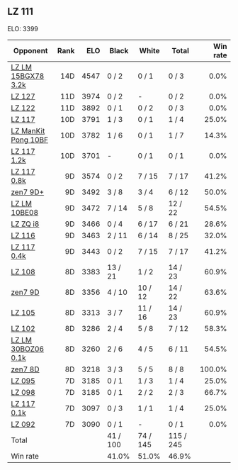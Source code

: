 ## LZ 111 ##

ELO: 3399

Opponent | Rank | ELO | Black | White | Total | Win rate
---------|-----:|----:|-------|-------|-------|-------:
[LZ LM 15BGX78 3.2k](LZ%20LM%2015BGX78%203.2k.md) | 14D | 4547 | 0 / 2 | 0 / 1 | 0 / 3 | 0.0%
[LZ 127](LZ%20127.md) | 11D | 3974 | 0 / 2 | - | 0 / 2 | 0.0%
[LZ 122](LZ%20122.md) | 11D | 3892 | 0 / 1 | 0 / 2 | 0 / 3 | 0.0%
[LZ 117](LZ%20117.md) | 10D | 3791 | 1 / 3 | 0 / 1 | 1 / 4 | 25.0%
[LZ ManKit Pong 10BF](LZ%20ManKit%20Pong%2010BF.md) | 10D | 3782 | 1 / 6 | 0 / 1 | 1 / 7 | 14.3%
[LZ 117 1.2k](LZ%20117%201.2k.md) | 10D | 3701 | - | 0 / 1 | 0 / 1 | 0.0%
[LZ 117 0.8k](LZ%20117%200.8k.md) | 9D | 3574 | 0 / 2 | 7 / 15 | 7 / 17 | 41.2%
[zen7 9D+](zen7%209D+.md) | 9D | 3492 | 3 / 8 | 3 / 4 | 6 / 12 | 50.0%
[LZ LM 10BE08](LZ%20LM%2010BE08.md) | 9D | 3472 | 7 / 14 | 5 / 8 | 12 / 22 | 54.5%
[LZ ZQ i8](LZ%20ZQ%20i8.md) | 9D | 3466 | 0 / 4 | 6 / 17 | 6 / 21 | 28.6%
[LZ 116](LZ%20116.md) | 9D | 3463 | 2 / 11 | 6 / 14 | 8 / 25 | 32.0%
[LZ 117 0.4k](LZ%20117%200.4k.md) | 9D | 3443 | 0 / 2 | 7 / 15 | 7 / 17 | 41.2%
[LZ 108](LZ%20108.md) | 8D | 3383 | 13 / 21 | 1 / 2 | 14 / 23 | 60.9%
[zen7 9D](zen7%209D.md) | 8D | 3356 | 4 / 10 | 10 / 12 | 14 / 22 | 63.6%
[LZ 105](LZ%20105.md) | 8D | 3313 | 3 / 7 | 11 / 16 | 14 / 23 | 60.9%
[LZ 102](LZ%20102.md) | 8D | 3286 | 2 / 4 | 5 / 8 | 7 / 12 | 58.3%
[LZ LM 30BOZ06 0.1k](LZ%20LM%2030BOZ06%200.1k.md) | 8D | 3260 | 2 / 6 | 4 / 5 | 6 / 11 | 54.5%
[zen7 8D](zen7%208D.md) | 8D | 3218 | 3 / 3 | 5 / 5 | 8 / 8 | 100.0%
[LZ 095](LZ%20095.md) | 7D | 3185 | 0 / 1 | 1 / 3 | 1 / 4 | 25.0%
[LZ 098](LZ%20098.md) | 7D | 3185 | 0 / 1 | 2 / 2 | 2 / 3 | 66.7%
[LZ 117 0.1k](LZ%20117%200.1k.md) | 7D | 3097 | 0 / 3 | 1 / 1 | 1 / 4 | 25.0%
[LZ 092](LZ%20092.md) | 7D | 3090 | 0 / 1 | - | 0 / 1 | 0.0%
Total | | | 41 / 100 | 74 / 145 | 115 / 245 | 
Win rate| | | 41.0% | 51.0% | 46.9% | 
